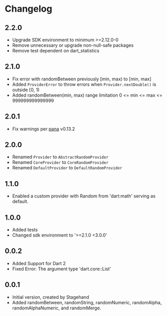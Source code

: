 # Changelog

## 2.2.0

- Upgrade SDK environment to minimum >=2.12.0-0
- Remove unnecessary or upgrade non-null-safe packages
- Remove test dependent on dart_statistics

## 2.1.0
- Fix error with randomBetween previously [min, max) to [min, max]
- Added `ProviderError` to throw errors when `Provider.nextDouble()` is outside [0, 1)
- Added randomBetween(min, max) range limitation 0 <= min <= max <= 999999999999999

## 2.0.1
- Fix warnings per [pana](https://pub.dev/packages/pana) v0.13.2

## 2.0.0
- Renamed `Provider` to `AbstractRandomProvider`
- Renamed `CoreProvider` to `CoreRandomProvider`
- Renamed `DefaultProvider` to `DefaultRandomProvider`

## 1.1.0

- Enabled a custom provider with Random from 'dart:math' serving as default.

## 1.0.0

- Added tests
- Changed sdk environment to '>=2.1.0 <3.0.0'

## 0.0.2

- Added Support for Dart 2
- Fixed Error: The argument type 'dart.core::List<dynamic>'

## 0.0.1

- Initial version, created by Stagehand
- Added randomBetween, randomString, randomNumeric, randomAlpha, randomAlphaNumeric, and randomMerge.

